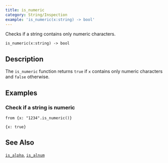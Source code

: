 ```yaml
---
title: is_numeric
category: String/Inspection
example: 'is_numeric(x:string) -> bool'
---
```



Checks if a string contains only numeric characters.

```tql
is_numeric(x:string) -> bool
```

## Description

The `is_numeric` function returns `true` if `x` contains only numeric characters
and `false` otherwise.

## Examples

### Check if a string is numeric

```tql
from {x: "1234".is_numeric()}
```

```tql
{x: true}
```

## See Also

[`is_alpha`](/reference/functions/is_alpha),
[`is_alnum`](/reference/functions/is_alnum)
